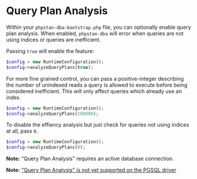 # Query Plan Analysis

Within your `phpstan-dba-bootstrap.php` file, you can optionally enable query plan analysis.
When enabled, `phpstan-dba` will error when queries are not using indices or queries are inefficient.

Passing `true` will enable the feature:

```php
$config = new RuntimeConfiguration();
$config->analyzeQueryPlans(true);
```

For more fine grained control, you can pass a positive-integer describing the number of unindexed reads a query is allowed to execute before being considered inefficient.
This will only affect queries which already use an index.

```php
$config = new RuntimeConfiguration();
$config->analyzeQueryPlans(100000);
```

To disable the effiency analysis but just check for queries not using indices at all, pass `0`.

```php
$config = new RuntimeConfiguration();
$config->analyzeQueryPlans(0);
```

**Note:** "Query Plan Analysis" requires an active database connection.

**Note:** ["Query Plan Analysis" is not yet supported on the PGSQL driver](https://github.com/staabm/phpstan-dba/issues/378)
